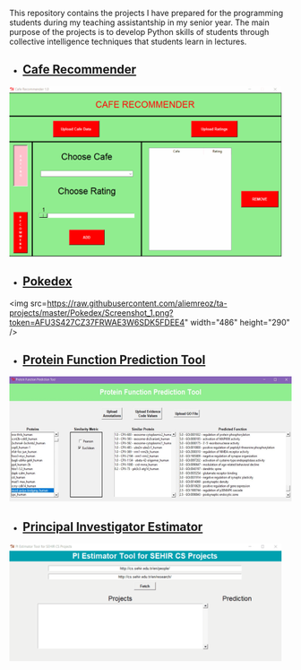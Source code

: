 This repository contains the projects I have prepared for the programming students during my teaching assistantship in my senior year. The main purpose of the projects is to develop Python skills of students through collective intelligence techniques that students learn in lectures.

* ## [Cafe Recommender](https://github.com/aliemreoz/ta-projects/tree/master/Cafe%20Recommender)
<img src="https://github.com/aliemreoz/ta-projects/blob/master/Cafe%20Recommender/mp2.gif" width="486" height="303" />

* ## [Pokedex](https://github.com/aliemreoz/ta-projects/tree/master/Pokedex)
<img src=https://raw.githubusercontent.com/aliemreoz/ta-projects/master/Pokedex/Screenshot_1.png?token=AFU3S427CZ37FRWAE3W6SDK5FDEE4" width="486" height="290" />

* ## [Protein Function Prediction Tool](https://github.com/aliemreoz/ta-projects/tree/master/Protein%20Function%20Prediction%20Tool)
<img src="https://raw.githubusercontent.com/aliemreoz/ta-projects/master/Protein%20Function%20Prediction%20Tool/Screenshot_2.png?token=AFU3S46EXUGTVARLVTOZLJC5FDDCU" width="570" height="223" />

* ## [Principal Investigator Estimator](https://github.com/aliemreoz/ta-projects/tree/master/Principal%20Investigator%20Estimator)
<img src="https://raw.githubusercontent.com/aliemreoz/ta-projects/master/Principal%20Investigator%20Estimator/PIEstimator.gif?token=AFU3S44YDU43N6RUGU2XGOC5FDDXQ" width="486" height="210" />
